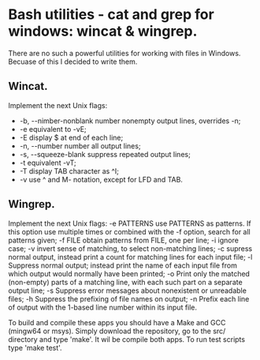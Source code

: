 # Bash utilities - cat and grep for windows: wincat & wingrep.

There are no such a powerful utilities for working with files in Windows. Becuase of this I decided to write them.

## Wincat.

Implement the next Unix flags:
* -b, --nimber-nonblank
      number nonempty output lines, overrides -n;
* -e    equivalent to -vE;
* -E    display $ at end of each line;
* -n, --number
      number all output lines;
* -s, --squeeze-blank
      suppress repeated output lines;
* -t    equivalent -vT;
* -T    display TAB character as ^I;
* -v    use ^ and M- notation, except for LFD and TAB.

## Wingrep.

Implement the next Unix flags:
-e PATTERNS use PATTERNS as patterns. If this option use multiple times or combined with the -f option, search for all patterns given;
-f FILE     obtain patterns from FILE, one per line;
-i          ignore case;
-v          invert sense of matching, to select non-matching lines;
-c          supress normal output, instead print a count for matching lines for each input file;
-l          Suppress normal output; instead print the name of each input file from which output would normally have been printed;
-o          Print  only  the matched (non-empty) parts of a matching line, with each such part on a separate output line;
-s          Suppress error messages about nonexistent or unreadable files;
-h          Suppress  the  prefixing  of file names on output;
-n          Prefix each line of output with the 1-based line number within its input file.

To build and compile these apps you should have a Make and GCC (mingw64 or msys).
Simply download the repository, go to the src/ directory and type 'make'. It wil be compile both apps.
To run test scripts type 'make test'.



